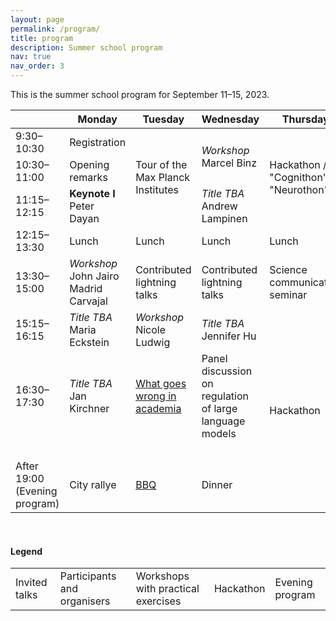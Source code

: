 ```yaml
---
layout: page
permalink: /program/
title: program
description: Summer school program
nav: true
nav_order: 3
---
```



This is the summer school program for September 11–15, 2023.

<table class="table-responsive">
  <thead>
    <tr>
      <th scope="col"></th>
      <th scope="col">Monday</th>
      <th scope="col">Tuesday</th>
      <th scope="col">Wednesday</th>
      <th scope="col">Thursday</th>
      <th scope="col">Friday</th>
    </tr>
  </thead>
  <tbody>
    <tr>
        <td> 9:30–10:30 </td>
        <td class="table-warning"> Registration </td>
        <td rowspan="3" class="table-warning"> Tour of the Max Planck Institutes </td>
        <td rowspan="2" class="table-danger"> <em> Workshop </em> <br> Marcel Binz </td>
        <td rowspan="3" class="table-info"> Hackathon / "Cognithon" / "Neurothon" </td>
        <td rowspan="2" class="table-info"> Hackathon </td>
    </tr>
    <tr>
        <td> 10:30–11:00 </td>
        <td class="table-warning"> Opening remarks </td>
    </tr>
    <tr>
        <td> 11:15–12:15 </td>
        <td class="table-primary"> <strong>Keynote I</strong> <br> Peter Dayan </td>
        <td class="table-primary"> <em> Title TBA </em> <br> Andrew Lampinen</td>
        <td class="table-info">5-min pitches</td>
    </tr>
    <tr>
        <td> 12:15–13:30 </td>
        <td> Lunch </td>
        <td> Lunch </td>
        <td> Lunch </td>
        <td> Lunch </td>
        <td> Lunch </td>
    </tr>
    <tr>
        <td> 13:30–15:00 </td>
        <td class="table-danger"> <em> Workshop </em> <br> John Jairo Madrid Carvajal </td>
        <td class="table-warning"> Contributed lightning talks </td>
        <td class="table-warning"> Contributed lightning talks  </td>
        <td class="table-danger"> Science communication seminar </td>
        <td rowspan="2" class="table-info"> Feedback and announcing hackathon winners </td>
    </tr>
    <tr>
        <td rowspan="2"> 15:15–16:15 </td>
        <td rowspan="2" class="table-primary"> <em> Title TBA </em> <br> Maria Eckstein </td>
        <td rowspan="2" class="table-danger"> <em> Workshop </em> <br> Nicole Ludwig </td>
        <td rowspan="2" class="table-primary"> <em> Title TBA </em> <br> Jennifer Hu </td>
        <td rowspan="6" class="table-info"> Hackathon </td>
    </tr>
    <tr>
        <td rowspan="2" class="table-primary"> 16:00–17:00 <br> <strong> Keynote II</strong> <br> Noah Goodman </td>
    </tr>
    <tr>
        <td rowspan="2"> 16:30–17:30 </td>
        <td rowspan="2" class="table-primary"> <em> Title TBA </em> <br> Jan Kirchner </td>
        <td rowspan="2" class="table-danger"> <a href="/what-goes-wrong/"> What goes wrong in academia </a></td>
        <td rowspan="2" class="table-danger"> Panel discussion on regulation of large language models</td>
    </tr>
    <tr>
        <td class="table-warning"> Closing remarks </td>
    </tr>
    <tr>
        <td> &nbsp; </td>
        <td> &nbsp; </td>
        <td> &nbsp; </td>
        <td> &nbsp; </td>
    </tr>
    <tr>
        <td> After 19:00 (Evening program) </td>
        <td class="table-success"> City rallye </td>
        <td class="table-success"> <a href="/news/BBQ/">BBQ</a> </td>
        <td class="table-success"> Dinner </td>
    </tr>
  </tbody>
</table>

<br>

#### Legend

<table class="table-responsive">
  <tbody>
    <tr>
        <td class="table-primary">Invited talks</td>
        <td class="table-warning">Participants and organisers</td>
        <td  class="table-danger">Workshops with practical exercises</td>
        <td class="table-info">Hackathon</td>
        <td class="table-success">Evening program</td>
    </tr>
  </tbody>
</table>